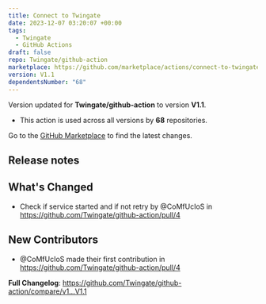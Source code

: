 ```yaml
---
title: Connect to Twingate
date: 2023-12-07 03:20:07 +00:00
tags:
  - Twingate
  - GitHub Actions
draft: false
repo: Twingate/github-action
marketplace: https://github.com/marketplace/actions/connect-to-twingate
version: V1.1
dependentsNumber: "68"
---
```



Version updated for **Twingate/github-action** to version **V1.1**.
- This action is used across all versions by **68** repositories.

Go to the [GitHub Marketplace](https://github.com/marketplace/actions/connect-to-twingate) to find the latest changes.

## Release notes

## What's Changed
* Check if service started and if not retry by @CoMfUcIoS in https://github.com/Twingate/github-action/pull/4

## New Contributors
* @CoMfUcIoS made their first contribution in https://github.com/Twingate/github-action/pull/4

**Full Changelog**: https://github.com/Twingate/github-action/compare/v1...V1.1
